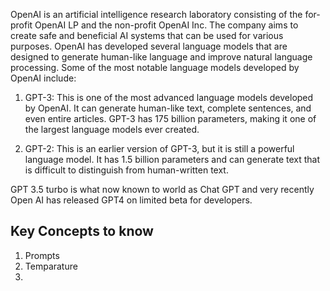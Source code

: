 
OpenAI is an artificial intelligence research laboratory consisting of the for-profit OpenAI LP and the non-profit OpenAI Inc. The company aims to create safe and beneficial AI systems that can be used for various purposes. OpenAI has developed several language models that are designed to generate human-like language and improve natural language processing. Some of the most notable language models developed by OpenAI include:

1. GPT-3: This is one of the most advanced language models developed by OpenAI. It can generate human-like text, complete sentences, and even entire articles. GPT-3 has 175 billion parameters, making it one of the largest language models ever created.

2. GPT-2: This is an earlier version of GPT-3, but it is still a powerful language model. It has 1.5 billion parameters and can generate text that is difficult to distinguish from human-written text.


GPT 3.5 turbo is what now known to world as Chat GPT and very recently Open AI has released GPT4 on limited beta for developers.

## Key Concepts to know
1. Prompts
2. Temparature
3. 



